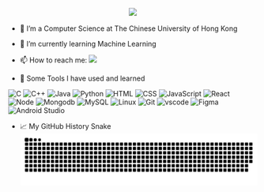 <p align="center">
<img src="https://capsule-render.vercel.app/api?type=Waving&color=gradient&height=150&section=header&text=Hi%20%20there,%20I'm%20Oscar👋&animation=fadeIn&fontAlignY=40" />
</p>


- 🔭 I’m a Computer Science at The Chinese University of Hong Kong
- 🌱 I’m currently learning Machine Learning
- 📫 How to reach me:
  <a href="">
    <img height="25" src="https://cdn3.iconfinder.com/data/icons/social-media-2247/50/social_media_web_network_logo-10-512.png"/>
  </a>


- 🚀 Some Tools I have used and learned
<p align="left">  
<img src="https://cdn.jsdelivr.net/gh/devicons/devicon/icons/c/c-original.svg" alt="C" width="45" height="45" title="C"/>
<img src="https://cdn.jsdelivr.net/gh/devicons/devicon/icons/cplusplus/cplusplus-original.svg" alt="C++" width="45" height="45" title="C++"/>
<img src="https://cdn.jsdelivr.net/gh/devicons/devicon/icons/java/java-original.svg" alt="Java" width="45" height="45" title="Java"/>
<img src="https://cdn.jsdelivr.net/gh/devicons/devicon/icons/python/python-original.svg" alt="Python" title="Python" width="45" height="45"/>
<img src="https://cdn.jsdelivr.net/gh/devicons/devicon/icons/html5/html5-original.svg"  alt="HTML" title="HTML" width="45" height="45"/>
<img src="https://cdn.jsdelivr.net/gh/devicons/devicon/icons/css3/css3-original.svg" alt="CSS" title="CSS" width="45" height="45"/>
<img src="https://cdn.jsdelivr.net/gh/devicons/devicon/icons/javascript/javascript-original.svg" alt="JavaScript" title="JavaScript" width="45" height="45"/>
<img src="https://cdn.jsdelivr.net/gh/devicons/devicon/icons/react/react-original-wordmark.svg" alt="React" title="React" width="45" height="45"/>
<img src="https://cdn.jsdelivr.net/gh/devicons/devicon/icons/nodejs/nodejs-original-wordmark.svg" alt="Node" title="Node" width="45" height="45"/>
<img src="https://cdn.jsdelivr.net/gh/devicons/devicon/icons/mongodb/mongodb-original-wordmark.svg" alt="Mongodb" title="Monogodb" width="45" height="45"/>
<img src="https://cdn.jsdelivr.net/gh/devicons/devicon/icons/mysql/mysql-original-wordmark.svg" alt="MySQL" title="MySQL" width="45" height="45"/>
<img src="https://cdn.jsdelivr.net/gh/devicons/devicon/icons/linux/linux-original.svg" alt="Linux" title="Linux" width="45" height="45"/>
<img src="https://cdn.jsdelivr.net/gh/devicons/devicon/icons/git/git-original.svg" alt="Git" title="Git" width="45" height="45"/>
<img src="https://cdn.jsdelivr.net/gh/devicons/devicon/icons/vscode/vscode-original.svg" alt="vscode" title="vscode" width="45" height="45"/>
<img src="https://cdn.jsdelivr.net/gh/devicons/devicon/icons/figma/figma-original.svg" alt="Figma" title="Figma" width="45" height="45"/>
<img src="https://cdn.jsdelivr.net/gh/devicons/devicon/icons/androidstudio/androidstudio-original.svg" alt="Android Studio" title="Android Studio" width="45" height="45"/>

</p>

- 📈 My GitHub History Snake
![Snake animation](https://github.com/NTHOscar/NTHOscar/blob/output/github-contribution-grid-snake.svg)

<!--
**NTHOscar/NTHOscar** is a ✨ _special_ ✨ repository because its `README.md` (this file) appears on your GitHub profile.

Here are some ideas to get you started:
### Hi there 👋
- 🔭 I’m currently working on ... 
- 🌱 I’m currently learning ...
- 👯 I’m looking to collaborate on ...
- 🤔 I’m looking for help with ...
- 💬 Ask me about ...
- 📫 How to reach me: ...
- 😄 Pronouns: ...
- ⚡ Fun fact: ...
-->

